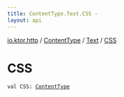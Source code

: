 ```yaml
---
title: ContentType.Text.CSS - 
layout: api
---
```


<div class='api-docs-breadcrumbs'><a href="../../index.html">io.ktor.http</a> / <a href="../index.html">ContentType</a> / <a href="index.html">Text</a> / <a href="./-c-s-s.html">CSS</a></div>

# CSS

<div class="signature"><code><span class="keyword">val </span><span class="identifier">CSS</span><span class="symbol">: </span><a href="../index.html"><span class="identifier">ContentType</span></a></code></div>
